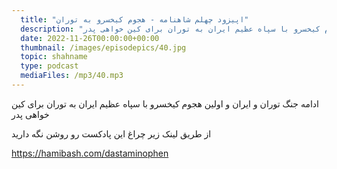 ```yaml
---
  title: "اپیزود چهلم شاهنامه - هجوم کیخسرو به توران"
  description: "ادامه جنگ توران و ایران و اولین هجوم کیخسرو با سپاه عظیم ایران به توران برای کین خواهی پدر"
  date: 2022-11-26T00:00:00+00:00
  thumbnail: /images/episodepics/40.jpg
  topic: shahname
  type: podcast
  mediaFiles: /mp3/40.mp3
---
```


ادامه جنگ توران و ایران و اولین هجوم کیخسرو با سپاه عظیم ایران به توران برای کین خواهی پدر


از طریق لینک زیر چراغ این پادکست رو روشن نگه دارید

https://hamibash.com/dastaminophen